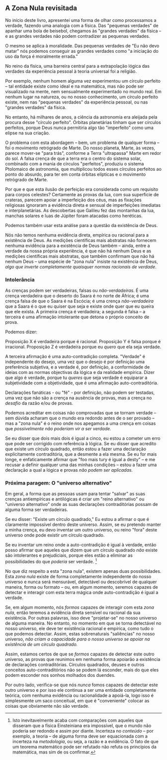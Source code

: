 ## A Zona Nula revisitada

No início deste livro, apresentei uma forma de olhar como processamos a verdade, fazendo uma analogia com a física. Das "pequenas verdades" de apanhar uma bola de beisebol, chegamos às "grandes verdades" da física – e as grandes verdades não podem contradizer as pequenas verdades.

O mesmo se aplica à moralidade. Das pequenas verdades de "Eu não devo matar" nós podemos conseguir as grandes verdades como "a iniciação do uso da força é moralmente errada."

No reino da física, uma barreira central para a extrapolação lógica das verdades da experiência pessoal à teoria universal foi a religião.

Por exemplo, nenhum homem alguma vez experimentou um círculo perfeito – tal entidade existe como ideal e na matemática, mas não pode ser visualizado na mente, nem sensualmente experimentado no mundo real. Em nenhum lugar na natureza, ou no nosso conhecimento, um círculo perfeito existe, nem nas "pequenas verdades" da experiência pessoal, ou nas "grandes verdades" da física.

No entanto, há milhares de anos, a ciência da astronomia era aleijada pela procura desse "círculo perfeito". Órbitas planetárias tinham que ser círculos perfeitos, porque Deus nunca permitiria algo tão "imperfeito" como uma elipse na sua criação.

O problema com esta abordagem – bem, um problema de qualquer forma – foi o movimento retrógrado de Marte. Do nosso planeta, Marte, às vezes, parece mover-se "para trás", conforme a Terra "ultrapassa" Marte em redor do sol. A falsa crença de que a terra era o centro do sistema solar, combinado com a mania de círculos "perfeitos", produziu o sistema Ptolomaico de astronomia, que multiplicou todos esses círculos perfeitos ao ponto do absurdo, para ter em conta órbitas elípticas e o movimento retrógrado de Marte.

Por que e que esta ilusão de perfeição era considerada como um requisito para corpos celestes? Certamente as provas da lua, com sua superfície de crateras, parecem apoiar a imperfeição dos céus, mas as fixações religiosas ignoraram a evidência direta e sensual de imperfeições imediatas e interplanetárias. As descobertas que Galileu fez das montanhas da lua, manchas solares e luas de Júpiter foram atacadas como heréticas.

Podemos também usar esta análise para a questão da existência de Deus.

Nós não temos nenhuma evidência direta, empírica ou racional para a existência de Deus. As medições científicas mais abstratas não fornecem nenhuma evidência para a existência de Deus também – ainda, entre a verdade da nossa própria experiência, é que não há nenhum Deus e as medições científicas mais abstratas, que também confirmam que não há nenhum Deus – uma espécie de "zona nula" insiste na existência de Deus, *algo que inverte completamente quaisquer normas racionais de verdade*.

### Intolerância

As crenças podem ser verdadeiras, falsas ou *não-verdadeiras*. É uma crença verdadeira que o deserto do Saara é no norte de África; é uma crença falsa de que o Saara é na Escócia; é uma crença *não-verdadeira* que a Saara é o que eu quiser que seja e existe onde quer que eu queira que ele exista. A primeira crença é verdadeira; a segunda é falsa – a terceira é uma afirmação intolerante que detona o próprio conceito de prova.

Podemos dizer:

Proposição X é verdadeira porque é racional.
Proposição Y é falsa porque é irracional.
Proposição Z é verdadeira porque eu *quero* que ela seja verdade.

A terceira afirmação é uma auto-contradição completa. "Verdade" é independente do desejo, uma vez que o desejo é por definição uma preferência subjetiva, e a verdade é, por definição, a conformidade de ideias com as normas objectivas da lógica e da realidade empírica. Dizer que algo é verdade, porque tu *queres* que seja verdade é equiparar a subjetividade com a objetividade, que é uma afirmação auto-contraditória.

Declarações fanáticas - ou "fé" - por definição, não podem ser testadas, uma vez que não são a crença na ausência de provas, mas a crença no *desafio* da razão e/ou de provas.

Podemos acreditar em coisas não comprovadas que se tornam verdade – sem dúvida acharam que o mundo era redondo antes de o ser provado – mas a "zona nula" é o reino onde nos apegamos a uma crença em coisas que *possivelmente não poderiam vir a ser verdade.*

Se eu disser que dois mais dois é igual a cinco, eu estou a cometer um erro que pode ser corrigido com referência à lógica. Se eu disser que acredito que existe um círculo quadrado, então estou a fazer uma declaração explicitamente contraditória, que a desmente a ela mesma. Se eu for mais longe, e enfaticamente afirmar que "foo mais tury é igual a desty" – e me recusar a definir qualquer uma das minhas condições – estou a fazer uma declaração a qual a lógica e provas *não podem ser aplicadas.*

### Próxima paragem: O "universo alternativo"

Em geral, a forma que as pessoas usam para tentar "salvar" as suas crenças antiempíricas e antilógicas é criar um "reino alternativo" ou "universo alternativo" onde as suas declarações contraditórias possam de alguma forma ser verdadeiras.

Se eu disser: "Existe um círculo quadrado," Eu estou a afirmar o que é claramente impossível dentro deste universo. Assim, se eu pretendo manter a minha crença, eu devo inventar um outro universo, ou reino "fora" deste universo onde pode existir um círculo quadrado.

Se eu inventar um reino onde a auto-contradição é igual à verdade, então posso afirmar que aqueles que dizem que um círculo quadrado *não* existe são intolerantes e prejudiciais, porque eles estão a eliminar as possibilidades do que *poderia* ser verdade. [^1]

No que diz respeito a esta "zona nula", existem apenas duas possibilidades. Esta *zona nula* existe de forma completamente independente do nosso universo e nunca será mensurável, detectável ou descobrível de qualquer maneira, forma ou formato – ou, em algum momento, seremos capazes de detectar e interagir com esta terra mágica onde auto-contradição é igual a verdade.

Se, em algum momento, nós *formos* capazes de interagir com esta *zona nula*, então teremos a evidência direta sensível ou racional da sua existência. Por outras palavras, isso deve "projetar-se" no nosso universo de alguma maneira. No entanto, no momento em que se torna detectável no nosso universo, ele deve ter existência racional e empírica, como tudo o que podemos detectar. Assim, estas sobrenaturais "saliências" no nosso universo, *não criam a capacidade para o nosso universo se apoiar na existência de um círculo quadrado.*

Assim, estamos certos de que se *formos* capazes de detectar este outro universo, as provas que reunimos em nenhuma forma apoiarão a existência de declarações contraditórias. Círculos quadrados, deuses e outros conceitos auto-contraditórios não se podem lá esconder, mais do que eles podem esconder nos sonhos molhados dos duendes.

Por outro lado, verifica-se que nós *nunca* fomos capazes de detectar este outro universo e por isso ele continua a ser uma entidade completamente teórica, com nenhuma evidência ou racionalidade a apoiá-la, logo isso é simplesmente um saco conceitual, em que é "conveniente" colocar as coisas que obviamente não são verdade.

[^1]: Isto inevitavelmente acaba com comparações com aqueles que disseram que a física Einsteiniana era impossível, que o mundo não poderia ser redondo e assim por diante. Incerteza no *conteúdo* – por exemplo, a teoria – de alguma forma deve ser equacionada com a incerteza na *metodologia*, ou seja, a razão e a evidência. O fato de que um teorema matemático pode ser refutado não refuta os princípios da matemática, mas sim de os confirmar.
